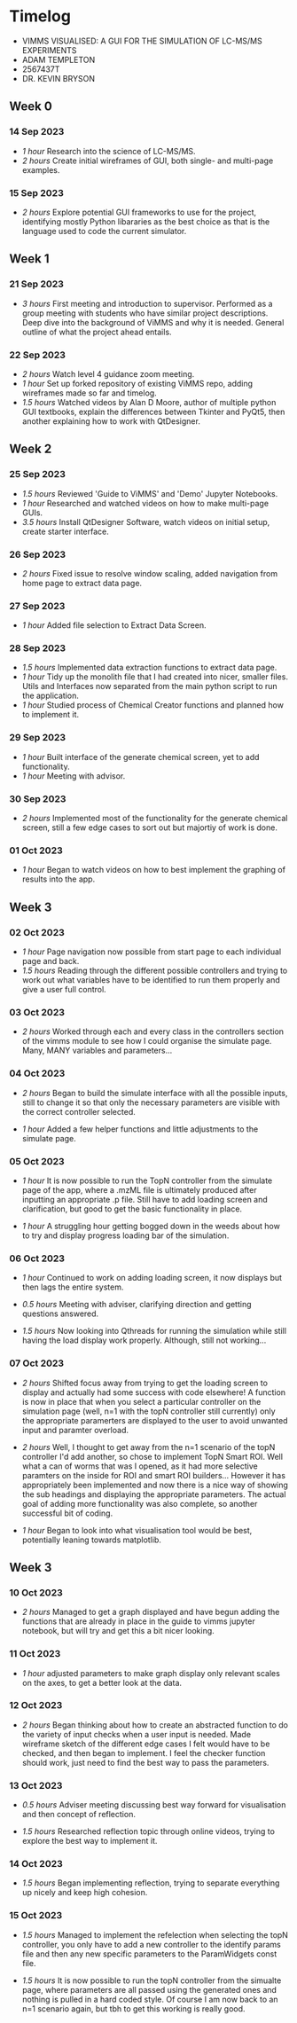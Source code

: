 # Timelog

* VIMMS VISUALISED: A GUI FOR THE SIMULATION OF LC-MS/MS EXPERIMENTS
* ADAM TEMPLETON
* 2567437T
* DR. KEVIN BRYSON


## Week 0

### 14 Sep 2023

* *1 hour* Research into the science of LC-MS/MS.
* *2 hours* Create initial wireframes of GUI, both single- and multi-page examples.   

### 15 Sep 2023

* *2 hours* Explore potential GUI frameworks to use for the project, identifying mostly Python libararies as the best choice as that is the language used to code the current simulator.

## Week 1

### 21 Sep 2023

* *3 hours* First meeting and introduction to supervisor. Performed as a group meeting with students who have similar project descriptions. Deep dive into the background of ViMMS and why it is needed. General outline of what the project ahead entails.

### 22 Sep 2023

* *2 hours* Watch level 4 guidance zoom meeting.
* *1 hour* Set up forked repository of existing ViMMS repo, adding wireframes made so far and timelog.
* *1.5 hours* Watched videos by Alan D Moore, author of multiple python GUI textbooks, explain the differences between Tkinter and PyQt5, then another explaining how to work with QtDesigner.

## Week 2

### 25 Sep 2023

* *1.5 hours* Reviewed 'Guide to ViMMS' and 'Demo' Jupyter Notebooks.
* *1 hour* Researched and watched videos on how to make multi-page GUIs.
* *3.5 hours* Install QtDesigner Software, watch videos on initial setup, create starter interface.

### 26 Sep 2023

* *2 hours* Fixed issue to resolve window scaling, added navigation from home page to extract data page.

### 27 Sep 2023

* *1 hour* Added file selection to Extract Data Screen.

### 28 Sep 2023

* *1.5 hours* Implemented data extraction functions to extract data page.
* *1 hour* Tidy up the monolith file that I had created into nicer, smaller files. Utils and Interfaces now separated from the main python script to run the application.
* *1 hour* Studied process of Chemical Creator functions and planned how to implement it.

### 29 Sep 2023

* *1 hour* Built interface of the generate chemical screen, yet to add functionality.
* *1 hour* Meeting with advisor.

### 30 Sep 2023

* *2 hours* Implemented most of the functionality for the generate chemical screen, still a few edge cases to sort out but majortiy of work is done.

### 01 Oct 2023

* *1 hour* Began to watch videos on how to best implement the graphing of results into the app.

## Week 3

### 02 Oct 2023

* *1 hour* Page navigation now possible from start page to each individual page and back.
* *1.5 hours* Reading through the different possible controllers and trying to work out what variables have to be identified to run them properly and give a user full control. 

### 03 Oct 2023

* *2 hours* Worked through each and every class in the controllers section of the vimms module to see how I could organise the simulate page. Many, MANY variables and parameters...

### 04 Oct 2023

* *2 hours* Began to build the simulate interface with all the possible inputs, still to change it so that only the necessary parameters are visible with the correct controller selected.

* *1 hour* Added a few helper functions and little adjustments to the simulate page.

### 05 Oct 2023

* *1 hour* It is now possible to run the TopN controller from the simulate page of the app, where a .mzML file is ultimately produced after inputting an appropriate .p file. Still have to add loading screen and clarification, but good to get the basic functionality in place.

* *1 hour* A struggling hour getting bogged down in the weeds  about how to try and display progress loading bar of the simulation.

### 06 Oct 2023

* *1 hour* Continued to work on adding loading screen, it now displays but then lags the entire system.

* *0.5 hours* Meeting with adviser, clarifying direction and getting questions answered.

* *1.5 hours* Now looking into Qthreads for running the simulation while still having the load display work properly. Although, still not working...

### 07 Oct 2023

* *2 hours* Shifted focus away from trying to get the loading screen to display and actually had some success with code elsewhere! A function is now in place that when you select a particular controller on the simulation page (well, n=1 with the topN controller still currently) only the appropriate paramerters are displayed to the user to avoid unwanted input and paramter overload.

* *2 hours* Well, I thought to get away from the n=1 scenario of the topN controller I'd add another, so chose to implement TopN Smart ROI. Well what a can of worms that was I opened, as it had more selective paramters on the inside for ROI and smart ROI builders... However it has appropriately been implemented and now there is a nice way of showing the sub headings and displaying the appropriate parameters. The actual goal of adding more functionality was also complete, so another successful bit of coding.

* *1 hour* Began to look into what visualisation tool would be best, potentially leaning towards matplotlib.

## Week 3

### 10 Oct 2023

* *2 hours* Managed to get a graph displayed and have begun adding the functions that are already in place in the guide to vimms jupyter notebook, but will try and get this a bit nicer looking.

### 11 Oct 2023

* *1 hour* adjusted parameters to make graph display only relevant scales on the axes, to get a better look at the data.

### 12 Oct 2023

* *2 hours* Began thinking about how to create an abstracted function to do the variety of input checks when a user input is needed. Made wireframe sketch of the different edge cases I felt would have to be checked, and then began to implement. I feel the checker function should work, just need to find the best way to pass the parameters.

### 13 Oct 2023

* *0.5 hours* Adviser meeting discussing best way forward for visualisation and then concept of reflection.

* *1.5 hours* Researched reflection topic through online videos, trying to explore the best way to implement it.

### 14 Oct 2023

* *1.5 hours* Began implementing reflection, trying to separate everything up nicely and keep high cohesion.

### 15 Oct 2023

* *1.5 hours* Managed to implement the refelection when selecting the topN controller, you only have to add a new controller to the identify params file and then any new specific parameters to the ParamWidgets const file.

* *1.5 hours* It is now possible to run the topN controller from the simualte page, where parameters are all passed using the generated ones and nothing is pulled in a hard coded style. Of course I am now back to an n=1 scenario again, but tbh to get this working is really good.